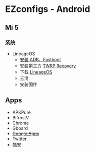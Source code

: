# EZconfigs - Android

## Mi 5

### 系统

- LineageOS
  - [安装 ADB、Fastboot](https://wiki.lineageos.org/adb_fastboot_guide.html)
  - 安装第三方 [TWRP Recovery](https://dl.twrp.me/gemini/)
  - 下载 [LineageOS](https://download.lineageos.org/gemini)
  - 三清
  - 安装固件

## Apps

- APKPure
- BifrostV
- Chrome
- Gboard
- [~~Google Apps~~](https://wiki.lineageos.org/gapps.html)
- Twitter
- 酷安
